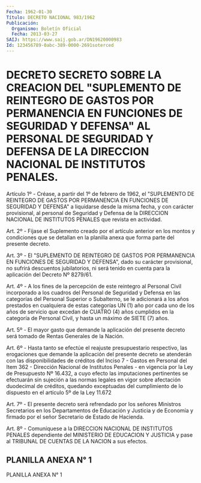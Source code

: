 ```yaml
---
Fecha: 1962-01-30
Título: DECRETO NACIONAL 983/1962
Publicación:
  Organismo: Boletín Oficial
  Fecha: 2013-03-27
SAIJ: https://www.saij.gob.ar/DN19620000983
Id: 123456789-0abc-389-0000-2691soterced
---
```

# DECRETO SECRETO SOBRE LA CREACION DEL "SUPLEMENTO DE REINTEGRO DE GASTOS POR PERMANENCIA EN FUNCIONES DE SEGURIDAD Y DEFENSA" AL PERSONAL DE SEGURIDAD Y DEFENSA DE LA DIRECCION NACIONAL DE INSTITUTOS PENALES.

<a id="1"></a>
Artículo 1º - Créase, a partir del 1º de febrero de 1962, el "SUPLEMENTO DE REINTEGRO DE GASTOS POR PERMANENCIA EN FUNCIONES DE SEGURIDAD Y DEFENSA" a liquidarse desde la misma fecha, y con carácter provisional, al personal de Seguridad y Defensa de la DIRECCION NACIONAL DE INSTITUTOS PENALES que revista en actividad.

<a id="2"></a>
Art. 2º - Fíjase el Suplemento creado por el artículo anterior en los montos y condiciones que se detallan en la planilla anexa que forma parte del presente decreto.

<a id="3"></a>
Art. 3º - El "SUPLEMENTO DE REINTEGRO DE GASTOS POR PERMANENCIA EN FUNCIONES DE SEGURIDAD Y DEFENSA", dado su carácter provisional, no sufrirá descuentos jubilatorios, ni será tenido en cuenta para la aplicación del Decreto Nº 8279/61.

<a id="4"></a>
Art. 4º - A los fines de la percepción de este reintegro al Personal Civil incorporado a los cuadros del Personal de Seguridad y Defensa en las categorías del Personal Superior o Subalterno, se le adicionará a los años prestados en cualquiera de estas categorías UN (1) año por cada uno de los años de servicio que excedan de CUATRO (4) años cumplidos en la categoría de Personal Civil, y hasta un máximo de SIETE (7) años.

<a id="5"></a>
Art. 5º - El mayor gasto que demande la aplicación del presente decreto será tomado de Rentas Generales de la Nación.

<a id="6"></a>
Art. 6º - Hasta tanto se efectúe el reajuste presupuestario respectivo, las erogaciones que demande la aplicación del presente decreto se atenderán con las disponibilidades de créditos del Inciso 7 - Gastos en Personal del Item 362 - Dirección Nacional de Institutos Penales - en vigencia por la Ley de Presupuesto Nº 16.432, a cuyo efecto las imputaciones pertinentes se efectuarán sin sujeción a las normas legales en vigor sobre afectación duodecimal de créditos, quedando exceptuadas del cumplimiento de lo dispuesto en el artículo 5º de la Ley 11.672

<a id="7"></a>
Art. 7º - El presente decreto será refrendado por los señores Ministros Secretarios en los Departamentos de Educación y Justicia y de Economía y firmado por el señor Secretario de Estado de Hacienda.

<a id="8"></a>
Art. 8º - Comuníquese a la DIRECCION NACIONAL DE INSTITUTOS PENALES dependiente del MINISTERIO DE EDUCACION Y JUSTICIA y pase al TRIBUNAL DE CUENTAS DE LA NACION a sus efectos.

## PLANILLA ANEXA N° 1

PLANILLA ANEXA N° 1
